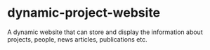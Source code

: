 # dynamic-project-website
A dynamic website that can store and display the information about projects, people, news articles, publications etc.
